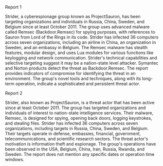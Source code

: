 
Report 1

Strider, a cyberespionage group known as ProjectSauron, has been targeting organizations and individuals in Russia, China, Sweden, and Belgium since at least October 2011. The group uses advanced malware called Remsec (Backdoor.Remsec) for spying purposes, with references to Sauron from Lord of the Rings in its code. Strider has infected 36 computers across seven organizations, including an airline in China, an organization in Sweden, and an embassy in Belgium. The Remsec malware has stealth features, modular design, and uses Lua modules for various functions like keylogging and network communication. Strider's technical capabilities and selective targeting suggest it may be a nation-state level attacker. Symantec and Norton products detect the threat as Backdoor.Remsec. The report provides indicators of compromise for identifying the threat in an environment. The group's novel tools and techniques, along with its long-term operation, indicate a sophisticated and persistent threat actor.





Report 2

Strider, also known as ProjectSauron, is a threat actor that has been active since at least October 2011. The group has targeted organizations and individuals of interest to nation-state intelligence services. Their malware, Remsec, is designed for spying, opening back doors, logging keystrokes, and stealing files. Strider has infected 36 computers across seven organizations, including targets in Russia, China, Sweden, and Belgium. Their targets operate in defense, embassies, financial, government, telecommunications, and scientific research sectors. The threat actor's motivation is information theft and espionage. The group's operations have been observed in the USA, Belgium, China, Iran, Russia, Rwanda, and Sweden. The report does not mention any specific dates or operation time windows.


